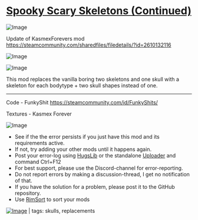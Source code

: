 # [Spooky Scary Skeletons (Continued)](https://steamcommunity.com/sharedfiles/filedetails/?id=2989256051)

![Image](https://i.imgur.com/buuPQel.png)

Update of KasmexForevers mod https://steamcommunity.com/sharedfiles/filedetails/?id=2610132116

![Image](https://i.imgur.com/pufA0kM.png)
	
![Image](https://i.imgur.com/Z4GOv8H.png)

This mod replaces the vanilla boring two skeletons and one skull with a skeleton for each bodytype + two skull shapes instead of one.

--------------------------------
Code - FunkyShit        https://steamcommunity.com/id/FunkyShits/

Textures - Kasmex Forever

![Image](https://i.imgur.com/PwoNOj4.png)



-  See if the the error persists if you just have this mod and its requirements active.
-  If not, try adding your other mods until it happens again.
-  Post your error-log using [HugsLib](https://steamcommunity.com/workshop/filedetails/?id=818773962) or the standalone [Uploader](https://steamcommunity.com/sharedfiles/filedetails/?id=2873415404) and command Ctrl+F12
-  For best support, please use the Discord-channel for error-reporting.
-  Do not report errors by making a discussion-thread, I get no notification of that.
-  If you have the solution for a problem, please post it to the GitHub repository.
-  Use [RimSort](https://github.com/RimSort/RimSort/releases/latest) to sort your mods

 

[![Image](https://img.shields.io/github/v/release/emipa606/SpookyScarySkeletons?label=latest%20version&style=plastic&color=9f1111&labelColor=black)](https://steamcommunity.com/sharedfiles/filedetails/changelog/2989256051) | tags:  skulls,  replacements
